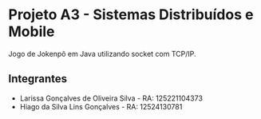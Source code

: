 # Projeto A3 - Sistemas Distribuídos e Mobile
Jogo de Jokenpô em Java utilizando socket com TCP/IP.

## Integrantes 
* Larissa Gonçalves de Oliveira Silva - RA: 125221104373
* Hiago da Silva Lins Gonçalves - RA: 12524130781
